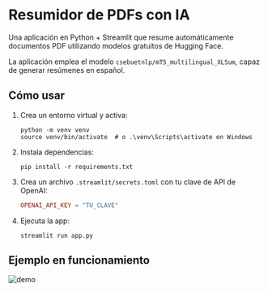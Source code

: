# Resumidor de PDFs con IA

Una aplicación en Python + Streamlit que resume automáticamente documentos PDF utilizando modelos gratuitos de Hugging Face.

La aplicación emplea el modelo `csebuetnlp/mT5_multilingual_XLSum`, capaz de generar resúmenes en español.

## Cómo usar

1. Crea un entorno virtual y activa:
   ```
   python -m venv venv
   source venv/bin/activate  # o .\venv\Scripts\activate en Windows
   ```

2. Instala dependencias:
   ```
   pip install -r requirements.txt
   ```

3. Crea un archivo `.streamlit/secrets.toml` con tu clave de API de OpenAI:
   ```toml
   OPENAI_API_KEY = "TU_CLAVE"
   ```

4. Ejecuta la app:
   ```
   streamlit run app.py
   ```

## Ejemplo en funcionamiento

![demo](https://placehold.co/600x300?text=Demo+resumidor)
